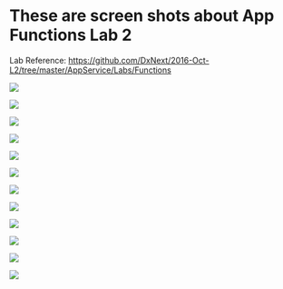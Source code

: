 # These are screen shots about App Functions Lab 2

Lab Reference: https://github.com/DxNext/2016-Oct-L2/tree/master/AppService/Labs/Functions

![](https://github.com/oaviles/dxnext_traning/blob/master/edaviles/Application%20Service/Lab%20Functions/Images/Lab2_Image1.JPG)

![](https://github.com/oaviles/dxnext_traning/blob/master/edaviles/Application%20Service/Lab%20Functions/Images/Lab2_Image2.JPG)

![](https://github.com/oaviles/dxnext_traning/blob/master/edaviles/Application%20Service/Lab%20Functions/Images/Lab2_Image3.JPG)

![](https://github.com/oaviles/dxnext_traning/blob/master/edaviles/Application%20Service/Lab%20Functions/Images/Lab2_Image4.JPG)

![](https://github.com/oaviles/dxnext_traning/blob/master/edaviles/Application%20Service/Lab%20Functions/Images/Lab2_Image5.JPG)

![](https://github.com/oaviles/dxnext_traning/blob/master/edaviles/Application%20Service/Lab%20Functions/Images/Lab2_Image6.JPG)

![](https://github.com/oaviles/dxnext_traning/blob/master/edaviles/Application%20Service/Lab%20Functions/Images/Lab2_Image7.JPG)

![](https://github.com/oaviles/dxnext_traning/blob/master/edaviles/Application%20Service/Lab%20Functions/Images/Lab2_Image8.JPG)

![](https://github.com/oaviles/dxnext_traning/blob/master/edaviles/Application%20Service/Lab%20Functions/Images/Lab2_Image9.JPG)

![](https://github.com/oaviles/dxnext_traning/blob/master/edaviles/Application%20Service/Lab%20Functions/Images/Lab2_Image10.JPG)

![](https://github.com/oaviles/dxnext_traning/blob/master/edaviles/Application%20Service/Lab%20Functions/Images/Lab2_Image11.JPG)

![](https://github.com/oaviles/dxnext_traning/blob/master/edaviles/Application%20Service/Lab%20Functions/Images/Lab2_Image12.JPG)


